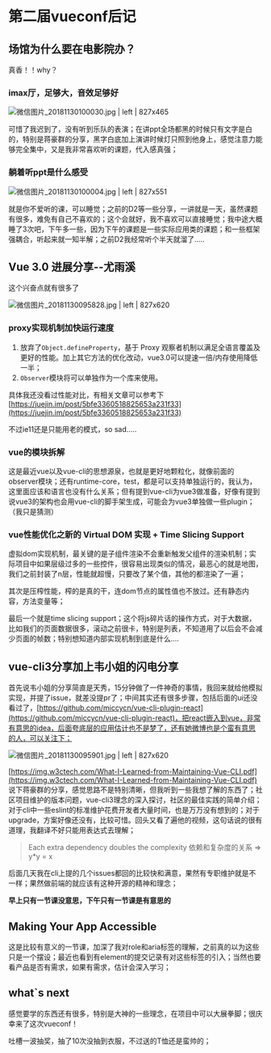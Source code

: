 # 第二届vueconf后记

## 场馆为什么要在电影院办？

真香！！why？

### imax厅，足够大，音效足够好



![微信图片_20181130100030.jpg | left | 827x465](https://cdn.nlark.com/yuque/0/2018/jpeg/127166/1544448492747-ae5561c5-b9bc-4cf1-a965-b59636c210ed.jpeg "")


可惜了我迟到了，没有听到乐队的表演；在讲ppt全场都黑的时候只有文字是白的，特别是蒋豪群的分享，黑字白底加上演讲时候灯只照到他身上，感觉注意力能够完全集中，又是我非常喜欢听的课题，代入感真强；


### 躺着听ppt是什么感受


![微信图片_20181130100004.jpg | left | 827x551](https://cdn.nlark.com/yuque/0/2018/jpeg/127166/1544448529292-20aab5c4-c5ac-4522-9867-2ebbaf023b26.jpeg "")


就是你不爱听的课，可以睡觉；之前的D2等一些分享，一讲就是一天，虽然课题有很多，难免有自己不喜欢的；这个会就好，我不喜欢可以直接睡觉；我中途大概睡了3次吧，下午多一些，因为下午的课题是一些实际应用类的课题；和一些框架强耦合，听起来就一知半解；之前D2我经常听个半天就溜了.....

## Vue 3.0 进展分享--尤雨溪

这个兴奋点就有很多了



![微信图片_20181130095828.jpg | left | 827x620](https://cdn.nlark.com/yuque/0/2018/jpeg/127166/1544448546608-2d05a577-a373-4bdc-a1c6-cfd41a9fa767.jpeg "")

### proxy实现机制加快运行速度

1. 放弃了`Object.defineProperty`，基于 Proxy 观察者机制以满足全语言覆盖及更好的性能。加上其它方法的优化改动，vue3.0可以提速一倍/内存使用降低一半；
2. `Observer`模块将可以单独作为一个库来使用。

具体我还没看过性能对比，有相关文章可以参考下
[https://juejin.im/post/5bfe3360518825653a231f33](https://juejin.im/post/5bfe3360518825653a231f33)

不过ie11还是只能用老的模式，so sad.....

### vue的模块拆解

这是最近vue以及vue-cli的思想源泉，也就是更好地颗粒化，就像前面的observer模块；还有runtime-core，test，都是可以支持单独运行的，我认为，这里面应该和语言也没有什么关系；但有提到vue-cli为vue3做准备，好像有提到说vue3的架构也会用vue-cli的脚手架生成，可能会为vue3单独做一些plugin；（我只是猜测）

### vue性能优化之新的 Virtual DOM 实现 + Time Slicing Support

虚拟dom实现机制，最关键的是子组件渲染不会重新触发父组件的渲染机制；实际项目中如果层级过多的一些控件，很容易出现类似的情况，最恶心的就是地图，我们之前封装了n层，性能就超慢，只要改了某个值，其他的都渲染了一遍；

其次是压榨性能，榨的是真的干，连dom节点的属性值也不放过。还有静态内容，方法变量等；

最后一个就是time slicing support；这个将js碎片话的操作方式，对于大数据，比如我们的页面数据很多，滚动之前很卡，特别是列表，不知道用了以后会不会减少页面的帧数；特别想知道内部实现机制到底是什么....

## vue-cli3分享加上韦小姐的闪电分享

首先说韦小姐的分享简直是天秀，15分钟做了一件神奇的事情，我回来就给他模拟实现，并提了issue，就差没提pr了；中间其实还有很多步骤，包括后面的ui还没看过了，[https://github.com/miccycn/vue-cli-plugin-react](https://github.com/miccycn/vue-cli-plugin-react)，把react嵌入到vue，非常有意思的idea，后面夸底层的应用估计也不是梦了，还有她微博也是个蛮有意思的人，可以关注下；



![微信图片_20181130095901.jpg | left | 827x620](https://cdn.nlark.com/yuque/0/2018/jpeg/127166/1544448630548-ce7b5704-5330-4b00-8c2c-a25ba923c9cb.jpeg "")


[https://img.w3ctech.com/What-I-Learned-from-Maintaining-Vue-CLI.pdf](https://img.w3ctech.com/What-I-Learned-from-Maintaining-Vue-CLI.pdf) 说下蒋豪群的分享，感觉思路不是特别清晰，但我听到一些我想了解的东西了；社区项目维护的版本问题，vue-cli3理念的深入探讨，社区的最佳实践的简单介绍；对于cli中一些eslint的标准维护花费开发者大量时间，也是万万没有想到的；对于upgrade，方案好像还没有，比较可惜。回头又看了遍他的视频，这句话说的很有道理，我翻译不好只能用表达式去理解；

> Each extra dependency doubles the complexity
> 依赖和复杂度的关系 => y\*y = x

后面几天我在cli上提的几个issues都回的比较快和满意，果然有专职维护就是不一样；果然做前端的就应该有这种开源的精神和理念；

__早上只有一节课没意思，下午只有一节课是有意思的__

## Making Your App Accessible

这是比较有意义的一节课，加深了我对role和aria标签的理解，之前真的以为这些只是一个摆设；最近也看到有element的提交记录有对这些标签的引入；当然也要看产品是否有需求，如果有需求，估计会深入学习；

## what`s next

感觉要学的东西还有很多，特别是大神的一些理念，在项目中可以大展拳脚；很庆幸来了这次vueconf！


吐槽一波抽奖，抽了10次没抽到衣服，不过送的T恤还是蛮帅的；
